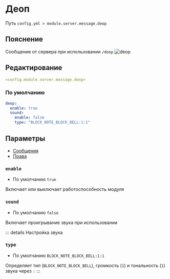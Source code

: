 # Деоп
Путь `config.yml > module.server.message.deop`

## Пояснение
Сообщение от сервера при использовании `/deop`
![deop](/deop.png)

## Редактирование
```yaml
<config.module.server.message.deop>
```

### По умолчанию
```yaml
deop:
  enable: true
  sound:
    enable: false
    type: "BLOCK_NOTE_BLOCK_BELL:1:1"
```

## Параметры

- [Сообщения](/en/messages/ru_ru/module/server/message/deop/)
- [Права](/en/permissions/module/server/message/deop/)

### `enable`
- По умолчанию `true`

Включает или выключает работоспособность модуля

### `sound`
- По умолчанию `false`

Включает проигрывание звука при использовании

::: details Настройка звука
### `type`
- По умолчанию `BLOCK_NOTE_BLOCK_BELL:1:1`

Определяет тип (`BLOCK_NOTE_BLOCK_BELL`), громкость (`1`) и тональность (`1`) звука через `:`
:::
